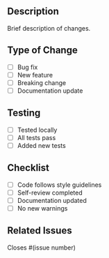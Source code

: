 ## Description
Brief description of changes.

## Type of Change
- [ ] Bug fix
- [ ] New feature
- [ ] Breaking change
- [ ] Documentation update

## Testing
- [ ] Tested locally
- [ ] All tests pass
- [ ] Added new tests

## Checklist
- [ ] Code follows style guidelines
- [ ] Self-review completed
- [ ] Documentation updated
- [ ] No new warnings

## Related Issues
Closes #(issue number)

